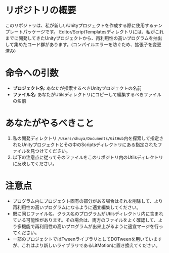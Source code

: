 # リポジトリの概要
このリポジトリは、私が新しいUnityプロジェクトを作成する際に使用するテンプレートパッケージです。
Editor/ScriptTemplatesディレクトリには、私がこれまでに開発してきたUnityプロジェクトから、再利用性の高いプログラムを抽出して集めたコード群があります。(コンパイルエラーを防ぐため、拡張子を変更済み)

# 命令への引数
- **プロジェクト名**: あなたが探索するべきUnityプロジェクトの名前
- **ファイル名**: あなたがUtilsディレクトリにコピーして編集するべきファイルの名前
# あなたがやるべきこと
1. 私の開発ディレクトリ `/Users/shuya/Documents/GitHub`内を探索して指定されたUnityプロジェクトとその中のScriptsディレクトリにある指定されたファイルを見つけてください。
2. 以下の注意点に従ってそのファイルをこのリポジトリ内のUtilsディレクトリに反映してください。
# 注意点
- プログラム内にプロジェクト固有の部分がある場合はそれを削除して、より再利用性の高いプログラムになるように適宜編集してください。
- 既に同じファイル名、クラス名のプログラムがUtilsディレクトリ内に含まれている可能性があります。その場合は、両方のファイルをよく確認して、より多機能で再利用性の高いプログラムが出来上がるように適宜マージを行ってください。
- 一部のプロジェクトではTweenライブラリとしてDOTweenを用いていますが、これはより新しいライブラリであるLitMotionに置き換えてください。